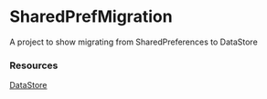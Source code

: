 # SharedPrefMigration
A project to show migrating from SharedPreferences to DataStore

### Resources
[DataStore](https://developer.android.com/topic/libraries/architecture/datastore)
